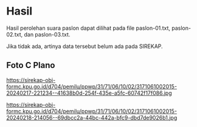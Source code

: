 # Hasil

Hasil perolehan suara paslon dapat dilihat pada file paslon-01.txt, paslon-02.txt, dan paslon-03.txt.

Jika tidak ada, artinya data tersebut belum ada pada SIREKAP.

## Foto C Plano

https://sirekap-obj-formc.kpu.go.id/d704/pemilu/ppwp/31/71/06/10/02/3171061002015-20240217-221234--41638b0d-254f-435e-a5fc-60742f17f086.jpg

https://sirekap-obj-formc.kpu.go.id/d704/pemilu/ppwp/31/71/06/10/02/3171061002015-20240218-214056--69dbcc2a-44bc-442a-bfc9-dbd7de9026b1.jpg
